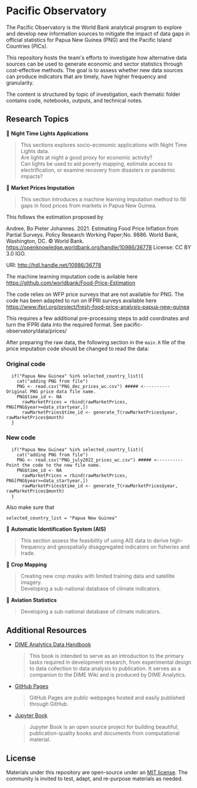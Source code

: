 # Pacific Observatory

The Pacific Observatory is the World Bank analytical program to explore and develop new information sources to mitigate the impact of data gaps in official statistics for Papua New Guinea (PNG) and the Pacific Island Countries (PICs).

This repository hosts the team's efforts to investigate how alternative data sources can be used to generate economic and sector statistics through cost-effective methods. The goal is to assess whether new data sources can produce indicators that are timely, have higher frequency and granularity.

The content is structured by topic of investigation, each thematic folder contains code, notebooks, outputs, and technical notes.

## Research Topics

🔖 **Night Time Lights Applications**
> This sections explores socio-economic applications with Night Time Lights data.  
Are lights at night a good proxy for economic activity?  
Can lights be used to aid poverty mapping, estimate access to electrification, or examine recovery from disasters or pandemic impacts?

🔖 **Market Prices Imputation**
> This section introduces a machine learning imputation method to fill gaps in food prices from markets in Papua New Guinea.


This follows the estimation proposed by

Andree, Bo Pieter Johannes. 2021. Estimating Food Price Inflation from Partial Surveys. Policy Research Working Paper;No. 9886. World Bank, Washington, DC. © World Bank. https://openknowledge.worldbank.org/handle/10986/36778 License: CC BY 3.0 IGO.

URI: http://hdl.handle.net/10986/36778 

The machine learning imputation code is avilable here https://github.com/worldbank/Food-Price-Estimation 

The code relies on WFP price surveys that are not available for PNG. The code has been adapted to run on IFPRI surveys available here https://www.ifpri.org/project/fresh-food-price-analysis-papua-new-guinea

This requires a few additional pre-processing steps to add coordinates and turn the IFPRI data into the required format. See pacific-observatory/data/prices/

After preparing the raw data, the following section in the ```main.R``` file of the price imputation code should be changed to read the data:

### Original code
```splus
  if("Papua New Guinea" %in% selected_country_list){
    cat("adding PNG from file")
    PNG <- read.csv("PNG_dec_prices_wc.csv") ##### <---------- Original PNG price data file name. 
    PNG$time_id <- NA 
      rawMarketPrices = rbind(rawMarketPrices, PNG[PNG$year>=data_startyear,])
      rawMarketPrices$time_id <- generate_T(rawMarketPrices$year, rawMarketPrices$month)
  }
```
### New code
```splus
  if("Papua New Guinea" %in% selected_country_list){
    cat("adding PNG from file")
    PNG <- read.csv("PNG_july2022_prices_wc.csv") ##### <---------- Point the code to the new file name. 
    PNG$time_id <- NA 
      rawMarketPrices = rbind(rawMarketPrices, PNG[PNG$year>=data_startyear,])
      rawMarketPrices$time_id <- generate_T(rawMarketPrices$year, rawMarketPrices$month)
  }
```
Also make sure that 
```splus
selected_country_list = "Papua New Guinea"
```

🔖 **Automatic Identification System (AIS)**
> This section assess the feasibility of using AIS data to derive high-frequency and geospatially disaggregated indicators on fisheries and trade.

🔖 **Crop Mapping**
> Creating new crop masks with limited training data and satellite imagery.  
> Developing a sub-national database of climate indicators.

🔖 **Aviation Statistics**
> Developing a sub-national database of climate indicators.

## Additional Resources

- [DIME Analytics Data Handbook](https://worldbank.github.io/dime-data-handbook/)
    > This book is intended to serve as an introduction to the primary tasks required in development research, from experimental design to data collection to data analysis to publication. It serves as a companion to the DIME Wiki and is produced by DIME Analytics.

- [GitHub Pages](https://guides.github.com/features/pages/)
    > GitHub Pages are public webpages hosted and easily published through GitHub.

- [Jupyter Book](https://jupyterbook.org/intro.html)
    > Jupyter Book is an open source project for building beautiful, publication-quality books and documents from computational material.

## License

Materials under this repository are open-source under an [MIT license](LICENSE). The community is invited to test, adapt, and re-purpose materials as needed.
